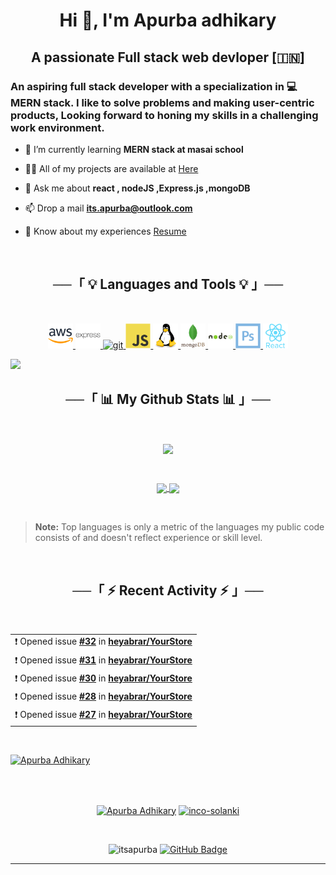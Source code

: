 <h1 align="center">Hi 👋, I'm Apurba adhikary</h1>
<h2 align="center">A passionate Full stack web devloper [🇮🇳]</h2>
<h3 align="left">An aspiring full stack developer with a specialization in 💻 MERN stack. I like to solve problems and making user-centric products, Looking forward to honing my skills in a challenging work environment.</h3>

- 🌱 I’m currently learning **MERN stack at masai school**

- 👨‍💻 All of my projects are available at [Here](https://itsApurba.github.io#projects)

<!-- - 📝 I regularly write articles on [https://dev.to/inco](https://dev.to/inco) -->

- 💬 Ask me about **react , nodeJS ,Express.js ,mongoDB**

- 📫 Drop a mail **its.apurba@outlook.com**

- 📄 Know about my experiences [Resume](https://drive.google.com/file/d/1uV4QKOIX_pyOzzFSEvs21nA-TllwueMv/view?usp=sharing)

<br/>

<h2 align="center"> ──「 💡 Languages and Tools 💡 」──</h2>

<br/>

<p align="center"> <a href="https://aws.amazon.com" target="_blank" rel="noreferrer"> <img src="https://raw.githubusercontent.com/devicons/devicon/master/icons/amazonwebservices/amazonwebservices-original-wordmark.svg" alt="aws" width="40" height="40"/> </a> <a href="https://expressjs.com" target="_blank" rel="noreferrer"> <img src="https://raw.githubusercontent.com/devicons/devicon/master/icons/express/express-original-wordmark.svg" alt="express" width="40" height="40"/> </a> <a href="https://git-scm.com/" target="_blank" rel="noreferrer"> <img src="https://www.vectorlogo.zone/logos/git-scm/git-scm-icon.svg" alt="git" width="40" height="40"/> </a> <a href="https://developer.mozilla.org/en-US/docs/Web/JavaScript" target="_blank" rel="noreferrer"> <img src="https://raw.githubusercontent.com/devicons/devicon/master/icons/javascript/javascript-original.svg" alt="javascript" width="40" height="40"/> </a> <a href="https://www.linux.org/" target="_blank" rel="noreferrer"> <img src="https://raw.githubusercontent.com/devicons/devicon/master/icons/linux/linux-original.svg" alt="linux" width="40" height="40"/> </a> <a href="https://www.mongodb.com/" target="_blank" rel="noreferrer"> <img src="https://raw.githubusercontent.com/devicons/devicon/master/icons/mongodb/mongodb-original-wordmark.svg" alt="mongodb" width="40" height="40"/> </a> <a href="https://nodejs.org" target="_blank" rel="noreferrer"> <img src="https://raw.githubusercontent.com/devicons/devicon/master/icons/nodejs/nodejs-original-wordmark.svg" alt="nodejs" width="40" height="40"/> </a> <a href="https://www.photoshop.com/en" target="_blank" rel="noreferrer"> <img src="https://raw.githubusercontent.com/devicons/devicon/master/icons/photoshop/photoshop-line.svg" alt="photoshop" width="40" height="40"/> </a>  <a href="https://reactjs.org/" target="_blank" rel="noreferrer"> <img src="https://raw.githubusercontent.com/devicons/devicon/master/icons/react/react-original-wordmark.svg" alt="react" width="40" height="40"/> </a> </p>

<img src="https://user-images.githubusercontent.com/73097560/115834477-dbab4500-a447-11eb-908a-139a6edaec5c.gif">

<br/>

<h2 align="center"> ──「 📊 My Github Stats 📊 」──</h2>

<br/>

<!--
[![Apurba's GitHub stats](https://github-readme-stats.vercel.app/api?username=itsApurba&show_icons=true&count_private=true&hide=stars&theme=dark)](https://github.com/itsApurba)

[![Top Langs](https://github-readme-stats.vercel.app/api/top-langs/?username=itsApurba&layout=compact&theme=dark)](https://github.com/itsApurba)
 -->

<!-- <details align="center">
    <summary> <b> <samp> Most used languanges </samp></b></summary>
    <samp>
        <img align="middle"
            src="https://github-readme-stats.vercel.app/api/top-langs/?username=itsApurba&layout=compact&theme=dark" />
    </samp>
</details> -->

<!-- https://github.com/anuraghazra/github-readme-stats -->

<p align="center"><img align="center" Width="600px" src="https://github-readme-stats.vercel.app/api?username=itsapurba&show_icons=true&theme=dark&locale=en&count_private=true&hide=stars" />
</p>

<!-- https://github-readme-stats.vercel.app/api?username=itsApurba&show_icons=true&count_private=true&hide=stars&theme=dark -->

<br/>

<!-- https://streak-stats.demolab.com/ -->

<p align="center">
<a href="https://github.com/itsApurba">
  <img align="center" width="300px" src="https://github-readme-stats.vercel.app/api/top-langs/?username=itsApurba&layout=compact&langs_count=4&theme=dark" />
</a>
<a href="https://github.com/itsApurba">
  <img align="center" width="300px" src="https://streak-stats.demolab.com?user=itsApurba&theme=dark" />
</a>
</p>

<br/>

> <b>Note:</b> Top languages is only a metric of the languages my public code consists of and doesn't reflect experience or skill level.

<br/>

<!-- https://github.com/jamesgeorge007/github-activity-readme -->

<!-- https://github.com/jamesgeorge007/jamesgeorge007/blob/master/README.md?plain=1 -->

<!-- <details>
  <summary>Epcot Center</summary>
  <p>Epcot is a theme park at Walt Disney World Resort featuring exciting attractions, international pavilions, award-winning fireworks and seasonal special events.</p>
</details> -->

<h2 align="center"> ──「 ⚡ Recent Activity ⚡ 」──</h2>

<br/>

<table align="center">
  <tbody>
  <!--RECENT_ACTIVITY:start-->
<tr><td align="center">❗️ Opened issue <a href="https://github.com/heyabrar/YourStore/issues/32"><b>#32</b></a> in <a href="https://github.com/heyabrar/YourStore"><b>heyabrar/YourStore</b></a></td></tr>
<tr><td align="center">❗️ Opened issue <a href="https://github.com/heyabrar/YourStore/issues/31"><b>#31</b></a> in <a href="https://github.com/heyabrar/YourStore"><b>heyabrar/YourStore</b></a></td></tr>
<tr><td align="center">❗️ Opened issue <a href="https://github.com/heyabrar/YourStore/issues/30"><b>#30</b></a> in <a href="https://github.com/heyabrar/YourStore"><b>heyabrar/YourStore</b></a></td></tr>
<tr><td align="center">❗️ Opened issue <a href="https://github.com/heyabrar/YourStore/issues/28"><b>#28</b></a> in <a href="https://github.com/heyabrar/YourStore"><b>heyabrar/YourStore</b></a></td></tr>
<tr><td align="center">❗️ Opened issue <a href="https://github.com/heyabrar/YourStore/issues/27"><b>#27</b></a> in <a href="https://github.com/heyabrar/YourStore"><b>heyabrar/YourStore</b></a></td></tr>
  <!--RECENT_ACTIVITY:end-->
  </tbody>
</table>

<br/>

<a href="https://github.com/itsApurba"><img alt="Apurba Adhikary" src="https://activity-graph.herokuapp.com/graph?username=itsapurba&bg_color=0D1117&color=79fe96&line=79fe96&point=FFFFFF&hide_border=true" /></a>

<br/>
<br/>

<p align="center">
<a href="https://linkedin.com/in/apurba1212" target="blank"><img align="center" src="https://raw.githubusercontent.com/rahuldkjain/github-profile-readme-generator/master/src/images/icons/Social/linked-in-alt.svg" alt="Apurba Adhikary" height="30" width="40" /></a>
<a href="https://api.whatsapp.com/send?phone=+919062371141" target="blank"><img align="center" src="https://raw.githubusercontent.com/rahuldkjain/github-profile-readme-generator/master/src/images/icons/Social/whatsapp.svg" alt="inco-solanki" height="30" width="40" /></a>
<!-- <a href="https://t.me.c1gaar" target="blank"><img align="center" src="https://raw.githubusercontent.com/rahuldkjain/github-profile-readme-generator/master/src/images/icons/Social/hackerrank.svg" alt="vaibhavsolanki" height="30" width="40" /></a> -->
</p>

<!-- <h2 align="center"> ❤ Views and Followers </h2> -->
<br/>

<p align="center"> <img src="https://komarev.com/ghpvc/?username=itsapurba&label=Profile%20views&color=19b40e&style=flat-square" alt="itsapurba" /> 
<a href="https://github.com/itsApurba?tab=followers"><img src="https://img.shields.io/github/followers/itsApurba?label=Followers&style=social" alt="GitHub Badge"></a>
</p>

---
